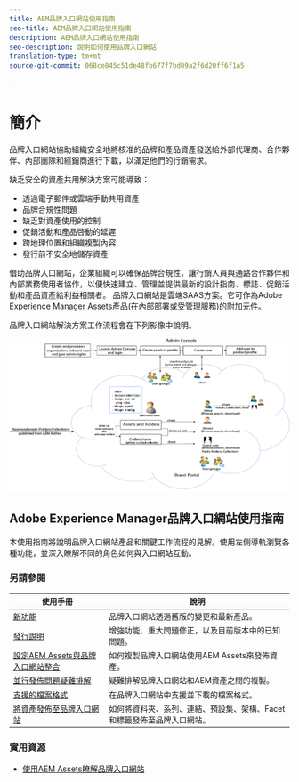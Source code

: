 ```yaml
---
title: AEM品牌入口網站使用指南
seo-title: AEM品牌入口網站使用指南
description: AEM品牌入口網站使用指南
seo-description: 說明如何使用品牌入口網站
translation-type: tm+mt
source-git-commit: 068ce845c51de48fb677f7bd09a2f6d20ff6f1a5

---
```



# 簡介

品牌入口網站協助組織安全地將核准的品牌和產品資產發送給外部代理商、合作夥伴、內部團隊和經銷商進行下載，以滿足他們的行銷需求。

缺乏安全的資產共用解決方案可能導致：

* 透過電子郵件或雲端手動共用資產
* 品牌合規性問題
* 缺乏對資產使用的控制
* 促銷活動和產品啓動的延遲
* 跨地理位置和組織複製內容
* 發行前不安全地儲存資產

借助品牌入口網站，企業組織可以確保品牌合規性，讓行銷人員與通路合作夥伴和內部業務使用者協作，以便快速建立、管理並提供最新的設計指南、標誌、促銷活動和產品資產給利益相關者。
品牌入口網站是雲端SAAS方案。它可作為Adobe Experience Manager Assets產品(在內部部署或受管理服務)的附加元件。

品牌入口網站解決方案工作流程會在下列影像中說明。

![](assets/BPWorkflow1.png)

## Adobe Experience Manager品牌入口網站使用指南

本使用指南將說明品牌入口網站產品和關鍵工作流程的見解。使用左側導軌瀏覽各種功能，並深入瞭解不同的角色如何與入口網站互動。

### 另請參閱

| 使用手冊 | 說明 |
|--- |---|
| [新功能](whats-new.md) | 品牌入口網站透過舊版的變更和最新產品。 |
| [發行說明](brand-portal-release-notes.md) | 增強功能、重大問題修正，以及目前版本中的已知問題。 |
| [設定AEM Assets與品牌入口網站整合](https://helpx.adobe.com/experience-manager/6-5/assets/using/brand-portal-configuring-integration.html) | 如何複製品牌入口網站使用AEM Assets來發佈資產。 |
| [並行發佈問題疑難排解](troubleshoot-parallel-publishing.md) | 疑難排解品牌入口網站和AEM資產之間的複製。 |
| [支援的檔案格式](brand-portal-supported-formats.md) | 在品牌入口網站中支援並下載的檔案格式。 |
| [將資產發佈至品牌入口網站](../TOC.md#publish) | 如何將資料夾、系列、連結、預設集、架構、Facet和標籤發佈至品牌入口網站。 |

### 實用資源

* [使用AEM Assets瞭解品牌入口網站](https://helpx.adobe.com/experience-manager/kt/assets/using/brand-portal-article-understand.html)
